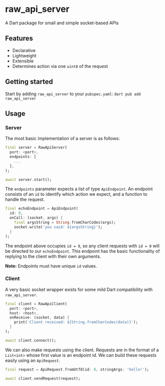 # raw_api_server

A Dart package for small and simple socket-based APIs

## Features

* Declarative
* Lightweight
* Extensible
* Determines action via one `uint8` of the request

## Getting started

Start by adding `raw_api_server` to your `pubspec.yaml`: `dart pub add raw_api_server`

## Usage

### Server

The most basic implementation of a server is as follows:

```dart
final server = RawApiServer(
  port: <port>,
  endpoints: [
    ...
  ],
);

await server.start();
```

The `endpoints` parameter expects a list of type `ApiEndpoint`. An endpoint consists of an `id` to identify which action we expect, and a function to handle the request.

```dart
final echoEndpoint = ApiEndpoint(
  id: 0,
  onCall: (socket, args) {
    final argsString = String.fromCharCodes(args);
    socket.write('you said: ${argsString}');
  }
);
```

The endpoint above occupies `id = 0`, so any client requests with `id = 0` will be directed to our `echoEndpoint`. This endpoint has the basic functionality of replying to the client with their own arguments.

**Note:** Endpoints must have unique `id` values.

### Client

A very basic socket wrapper exists for some mild Dart compatibility with `raw_api_server`.

```dart
final client = RawApiClient(
  port: <port>,
  host: <host>,
  onReceive: (socket, data) {
    print('Client received: ${String.fromCharCodes(data)}');
  }
);

await client.connect();
```

We can also make requests using the client. Requests are in the format of a `List<int>` whose first value is an endpoint id. We can build these requests easily using an `ApiRequest`.

```dart
final request = ApiRequest.fromUtf8(id: 0, stringArgs: 'hello!');
```

```dart
await client.sendRequest(request);
```
